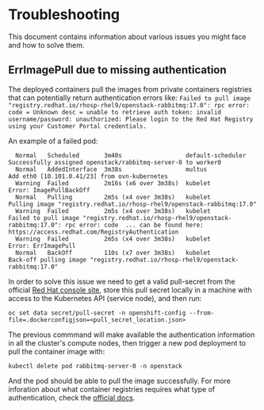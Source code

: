 # Troubleshooting

This document contains information about various issues you might face
and how to solve them.

## ErrImagePull due to missing authentication

The deployed containers pull the images from private containers
registries that can potentially return authentication errors like:
`Failed to pull image "registry.redhat.io/rhosp-rhel9/openstack-rabbitmq:17.0": rpc error: code = Unknown desc = unable to retrieve auth token: invalid username/password: unauthorized: Please login to the Red Hat Registry using your Customer Portal credentials.`

An example of a failed pod:

```
  Normal   Scheduled       3m40s                  default-scheduler  Successfully assigned openstack/rabbitmq-server-0 to worker0
  Normal   AddedInterface  3m38s                  multus             Add eth0 [10.101.0.41/23] from ovn-kubernetes
  Warning  Failed          2m16s (x6 over 3m38s)  kubelet            Error: ImagePullBackOff
  Normal   Pulling         2m5s (x4 over 3m38s)   kubelet            Pulling image "registry.redhat.io/rhosp-rhel9/openstack-rabbitmq:17.0"
  Warning  Failed          2m5s (x4 over 3m38s)   kubelet            Failed to pull image "registry.redhat.io/rhosp-rhel9/openstack-rabbitmq:17.0": rpc error: code  ... can be found here: https://access.redhat.com/RegistryAuthentication
  Warning  Failed          2m5s (x4 over 3m38s)   kubelet            Error: ErrImagePull
  Normal   BackOff         110s (x7 over 3m38s)   kubelet            Back-off pulling image "registry.redhat.io/rhosp-rhel9/openstack-rabbitmq:17.0"

```

In order to solve this issue we need to get a valid pull-secret from the official [Red Hat console site](https://console.redhat.com/openshift/install/pull-secret),
store this pull secret locally in a machine with access to the Kubernetes API (service node), and then run:

```
oc set data secret/pull-secret -n openshift-config --from-file=.dockerconfigjson=<pull_secret_location.json>
```

The previous commmand will make available the authentication information in all the cluster's compute nodes,
then trigger a new pod deployment to pull the container image with:

```
kubectl delete pod rabbitmq-server-0 -n openstack
```

And the pod should be able to pull the image successfully.
For more inforation about what container registries requires what
type of authentication, check the [official docs](https://access.redhat.com/RegistryAuthentication).

